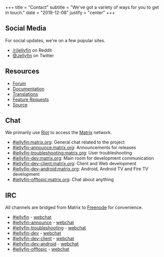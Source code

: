 +++
title = "Contact"
subtitle = "We've got a variety of ways for you to get in touch."
date = "2019-12-08"
justify = "center"
+++

## Social Media

For social updates, we're on a few popular sites.

- [/r/jellyfin](https://www.reddit.com/r/jellyfin) on Reddit
- [@Jellyfin](https://www.twitter.com/jellyfin) on Twitter

## Resources

- [Forum](https://forum.jellyfin.org)
- [Documentation](https://docs.jellyfin.org)
- [Translations](https://translate.jellyfin.org)
- [Feature Requests](https://features.jellyfin.org)
- [Source](https://github.com/jellyfin)

## Chat

We primarily use [Riot](https://www.riot.im) to access the [Matrix](https://www.matrix.org) network.

- [#jellyfin:matrix.org](https://matrix.to/#/#jellyfin:matrix.org): General chat related to the project
- [#jellyfin-announce:matrix.org](https://matrix.to/#/#jellyfin-announce:matrix.org): Announcements for releases
- [#jellyfin-troubleshooting:matrix.org](https://matrix.to/#/#jellyfin-troubleshooting:matrix.org"): User troubleshooting
- [#jellyfin-dev:matrix.org](https://matrix.to/#/#jellyfin-dev:matrix.org): Main room for development communication
- [#jellyfin-dev-client:matrix.org](https://matrix.to/#/#jellyfin-dev-client:matrix.org): Client and Web development
- [#jellyfin-dev-android:matrix.org](https://matrix.to/#/#jellyfin-dev-android:matrix.org): Android, Android TV and Fire TV development
- [#jellyfin-offtopic:matrix.org](https://matrix.to/#/#jellyfin-offtopic:matrix.org): Chat about anything

## IRC

All channels are bridged from Matrix to [Freenode](https://freenode.net) for convenience.

- [#jellyfin](ircs://chat.freenode.net:6697/#jellyfin) - [webchat](https://webchat.freenode.net/#jellyfin)
- [#jellyfin-announce](ircs://chat.freenode.net:6697/#jellyfin-announce) - [webchat](https://webchat.freenode.net/#jellyfin-announce)
- [#jellyfin-troubleshooting](ircs://chat.freenode.net:6697/#jellyfin-troubleshooting) - [webchat](https://webchat.freenode.net/#jellyfin-troubleshooting)
- [#jellyfin-dev](ircs://chat.freenode.net:6697/#jellyfin-dev) - [webchat](https://webchat.freenode.net/#jellyfin-dev)
- [#jellyfin-dev-client](ircs://chat.freenode.net:6697/#jellyfin-dev-client) - [webchat](https://webchat.freenode.net/#jellyfin-dev-client)
- [#jellyfin-dev-android](ircs://chat.freenode.net:6697/#jellyfin-dev-android) - [webchat](https://webchat.freenode.net/#jellyfin-dev-android)
- [#jellyfin-offtopic](ircs://chat.freenode.net:6697/#jellyfin-offtopic) - [webchat](https://webchat.freenode.net/#jellyfin-offtopic)
